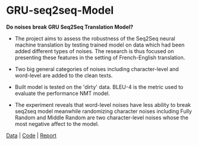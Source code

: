 # GRU-seq2seq-Model
**Do noises break GRU Seq2Seq Translation Model?**

- The project aims to assess the robustness of the Seq2Seq neural machine translation by testing trained model on data which had been added different types of noises. The research is thus focused on presenting these features in the setting of French-English translation. 

- Two big general categories of noises including character-level and word-level are added to the clean texts. 

- Built model is tested on the 'dirty' data. BLEU-4 is the metric used to evaluate the performance NMT model. 

- The experiment reveals that word-level noises have less ability to break seq2seq model meanwhile randomizing character noises including Fully Random and Middle Random are two character-level noises whose the most negative affect to the model.  

[Data](https://drive.google.com/drive/folders/1RItIHESxFAYdWY2DQ-kmnRz2soOQh7zE?usp=sharing) |
 [Code](https://github.com/jyanqa/GRU-seq2seq-Model/blob/main/final/code_seq2seq/seq2seq_RNN.ipynb) | [Report](https://github.com/jyanqa/GRU-seq2seq-Model/blob/main/final/Noises_and_Seq2seqRNN_NMT.pdf)
